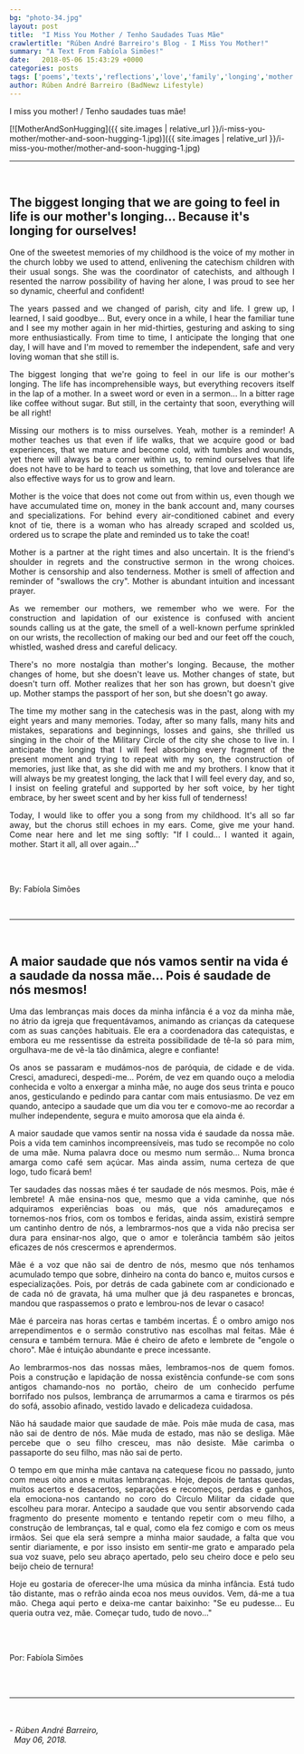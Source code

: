 ```yaml
---
bg: "photo-34.jpg"
layout: post
title:  "I Miss You Mother / Tenho Saudades Tuas Mãe"
crawlertitle: "Rúben André Barreiro's Blog - I Miss You Mother!"
summary: "A Text From Fabíola Simões!"
date:   2018-05-06 15:43:29 +0000
categories: posts
tags: ['poems','texts','reflections','love','family','longing','mother','son','life']
author: Rúben André Barreiro (BadNewz Lifestyle)
---
```

<p align="justify">I miss you mother! / Tenho saudades tuas mãe!</p>

[![MotherAndSonHugging]({{ site.images | relative_url }}/i-miss-you-mother/mother-and-soon-hugging-1.jpg)]({{ site.images | relative_url }}/i-miss-you-mother/mother-and-soon-hugging-1.jpg)

<hr>
<br>

<h2>The biggest longing that we are going to feel in life is our mother's longing... Because it's longing for ourselves!</h2>

<p align="justify">One of the sweetest memories of my childhood is the voice of my mother in the church lobby we used to attend, enlivening the catechism children with their usual songs. She was the coordinator of catechists, and although I resented the narrow possibility of having her alone, I was proud to see her so dynamic, cheerful and confident!</p>

<p align="justify">The years passed and we changed of parish, city and life. I grew up, I learned, I said goodbye... But, every once in a while, I hear the familiar tune and I see my mother again in her mid-thirties, gesturing and asking to sing more enthusiastically. From time to time, I anticipate the longing that one day, I will have and I'm moved to remember the independent, safe and very loving woman that she still is.</p>

<p align="justify">The biggest longing that we're going to feel in our life is our mother's longing. The life has incomprehensible ways, but everything recovers itself in the lap of a mother. In a sweet word or even in a sermon... In a bitter rage like coffee without sugar. But still, in the certainty that soon, everything will be all right!</p>

<p align="justify">Missing our mothers is to miss ourselves. Yeah, mother is a reminder! A mother teaches us that even if life walks, that we acquire good or bad experiences, that we mature and become cold, with tumbles and wounds, yet there will always be a corner within us, to remind ourselves that life does not have to be hard to teach us something, that love and tolerance are also effective ways for us to grow and learn.</p>

<p align="justify">Mother is the voice that does not come out from within us, even though we have accumulated time on, money in the bank account and, many courses and specializations. For behind every air-conditioned cabinet and every knot of tie, there is a woman who has already scraped and scolded us, ordered us to scrape the plate and reminded us to take the coat!</p>

<p align="justify">Mother is a partner at the right times and also uncertain. It is the friend's shoulder in regrets and the constructive sermon in the wrong choices. Mother is censorship and also tenderness. Mother is smell of affection and reminder of "swallows the cry". Mother is abundant intuition and incessant prayer.</p>

<p align="justify">As we remember our mothers, we remember who we were. For the construction and lapidation of our existence is confused with ancient sounds calling us at the gate, the smell of a well-known perfume sprinkled on our wrists, the recollection of making our bed and our feet off the couch, whistled, washed dress and careful delicacy.</p>

<p align="justify">There's no more nostalgia than mother's longing. Because, the mother changes of home, but she doesn't leave us. Mother changes of state, but doesn't turn off. Mother realizes that her son has grown, but doesn't give up. Mother stamps the passport of her son, but she doesn't go away.</p>

<p align="justify">The time my mother sang in the catechesis was in the past, along with my eight years and many memories. Today, after so many falls, many hits and mistakes, separations and beginnings, losses and gains, she thrilled us singing in the choir of the Military Circle of the city she chose to live in. I anticipate the longing that I will feel absorbing every fragment of the present moment and trying to repeat with my son, the construction of memories, just like that, as she did with me and my brothers. I know that it will always be my greatest longing, the lack that I will feel every day, and so, I insist on feeling grateful and supported by her soft voice, by her tight embrace, by her sweet scent and by her kiss full of tenderness!</p>

<p align="justify">Today, I would like to offer you a song from my childhood. It's all so far away, but the chorus still echoes in my ears. Come, give me your hand. Come near here and let me sing softly: "If I could... I wanted it again, mother. Start it all, all over again..."</p>

<br>
<br>

<p align="justify">By: Fabíola Simões</p>

<br>
<hr>
<br>

<h2>A maior saudade que nós vamos sentir na vida é a saudade da nossa mãe... Pois é saudade de nós mesmos!</h2>

<p align="justify">Uma das lembranças mais doces da minha infância é a voz da minha mãe, no átrio da igreja que frequentávamos, animando as crianças da catequese com as suas canções habituais. Ele era a coordenadora das catequistas, e embora eu me ressentisse da estreita possibilidade de tê-la só para mim, orgulhava-me de vê-la tão dinâmica, alegre e confiante!</p>

<p align="justify">Os anos se passaram e mudámos-nos de paróquia, de cidade e de vida. Cresci, amadureci, despedi-me... Porém, de vez em quando ouço a melodia conhecida e volto a enxergar a minha mãe, no auge dos seus trinta e pouco anos, gesticulando e pedindo para cantar com mais entusiasmo. De vez em quando, antecipo a saudade que um dia vou ter e comovo-me ao recordar a mulher independente, segura e muito amorosa que ela ainda é.</p>

<p align="justify">A maior saudade que vamos sentir na nossa vida é saudade da nossa mãe. Pois a vida tem caminhos incompreensíveis, mas tudo se recompõe no colo de uma mãe. Numa palavra doce ou mesmo num sermão... Numa bronca amarga como café sem açúcar. Mas ainda assim, numa certeza de que logo, tudo ficará bem!</p>

<p align="justify">Ter saudades das nossas mães é ter saudade de nós mesmos. Pois, mãe é lembrete! A mãe ensina-nos que, mesmo que a vida caminhe, que nós adquiramos experiências boas ou más, que nós amadureçamos e tornemos-nos frios, com os tombos e feridas, ainda assim, existirá sempre um cantinho dentro de nós, a lembrarmos-nos que a vida não precisa ser dura para ensinar-nos algo, que o amor e tolerância também são jeitos eficazes de nós crescermos e aprendermos.</p>

<p align="justify">Mãe é a voz que não sai de dentro de nós, mesmo que nós tenhamos acumulado tempo que sobre, dinheiro na conta do banco e, muitos cursos e especializações. Pois, por detrás de cada gabinete com ar condicionado e de cada nó de gravata, há uma mulher que já deu raspanetes e broncas, mandou que raspassemos o prato e lembrou-nos de levar o casaco!</p>

<p align="justify">Mãe é parceira nas horas certas e também incertas. É o ombro amigo nos arrependimentos e o sermão construtivo nas escolhas mal feitas. Mãe é censura e também ternura. Mãe é cheiro de afeto e lembrete de "engole o choro". Mãe é intuição abundante e prece incessante.</p>

<p align="justify">Ao lembrarmos-nos das nossas mães, lembramos-nos de quem fomos. Pois a construção e lapidação de nossa existência confunde-se com sons antigos chamando-nos no portão, cheiro de um conhecido perfume borrifado nos pulsos, lembrança de arrumarmos a cama e tirarmos os pés do sofá, assobio afinado, vestido lavado e delicadeza cuidadosa.</p>

<p align="justify">Não há saudade maior que saudade de mãe. Pois mãe muda de casa, mas não sai de dentro de nós. Mãe muda de estado, mas não se desliga. Mãe percebe que o seu filho cresceu, mas não desiste. Mãe carimba o passaporte do seu filho, mas não sai de perto.</p>

<p align="justify">O tempo em que minha mãe cantava na catequese ficou no passado, junto com meus oito anos e muitas lembranças. Hoje, depois de tantas quedas, muitos acertos e desacertos, separações e recomeços, perdas e ganhos, ela emociona-nos cantando no coro do Círculo Militar da cidade que escolheu para morar. Antecipo a saudade que vou sentir absorvendo cada fragmento do presente momento e tentando repetir com o meu filho, a construção de lembranças, tal e qual, como ela fez comigo e com os meus irmãos. Sei que ela será sempre a minha maior saudade, a falta que vou sentir diariamente, e por isso insisto em sentir-me grato e amparado pela sua voz suave, pelo seu abraço apertado, pelo seu cheiro doce e pelo seu beijo cheio de ternura!</p>

<p align="justify">Hoje eu gostaria de oferecer-lhe uma música da minha infância. Está tudo tão distante, mas o refrão ainda ecoa nos meus ouvidos. Vem, dá-me a tua mão. Chega aqui perto e deixa-me cantar baixinho: "Se eu pudesse... Eu queria outra vez, mãe. Começar tudo, tudo de novo..."</p>

<br>
<br>

<p align="justify">Por: Fabíola Simões</p>

<br>

<br>
<hr>
<br>

<br>

<i>
    - Rúben André Barreiro,
    <br>
    &nbsp;
    May 06, 2018.
</i>